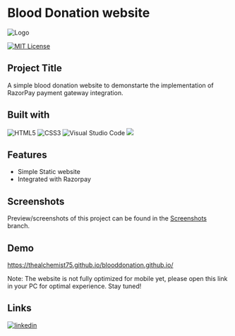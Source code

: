 
# Blood Donation website

![Logo](https://res.cloudinary.com/dcprg19es/image/upload/v1666845202/Miscellaneous/logo1_figm4v.svg)

[![MIT License](https://img.shields.io/badge/License-MIT-green.svg)](https://choosealicense.com/licenses/mit/)
## Project Title

A simple blood donation website to demonstarte the implementation of RazorPay payment gateway integration.

## Built with

![HTML5](https://img.shields.io/badge/html5-%23E34F26.svg?style=for-the-badge&logo=html5&logoColor=white) ![CSS3](https://img.shields.io/badge/css3-%231572B6.svg?style=for-the-badge&logo=css3&logoColor=white) ![Visual Studio Code](https://img.shields.io/badge/Visual%20Studio%20Code-0078d7.svg?style=for-the-badge&logo=visual-studio-code&logoColor=white) <img src="https://img.shields.io/badge/Razorpay-02042B?style=for-the-badge&logo=razorpay&logoColor=3395FF"/>
## Features

- Simple Static website
- Integrated with Razorpay

## Screenshots

Preview/screenshots of this project can be found in the [Screenshots](https://github.com/TheAlchemist75/Online-Banking-System/tree/main/Screenshots) branch.
## Demo

https://thealchemist75.github.io/blooddonation.github.io/

Note: The website is not fully optimized for mobile yet, please open this link in your PC for optimal experience. Stay tuned!

## Links

[![linkedin](https://img.shields.io/badge/linkedin-0A66C2?style=for-the-badge&logo=linkedin&logoColor=white)](https://www.linkedin.com/in/shubham-manur-629006194/)
